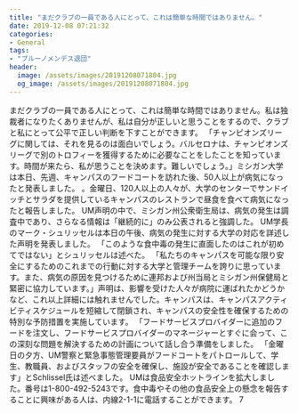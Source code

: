```yaml
---
title: "まだクラブの一員である人にとって、これは簡単な時間ではありません。"
date: 2019-12-08 07:21:32
categories:
- General
tags:
- "ブルーノメンデス退団"
header:
  image: /assets/images/20191208071804.jpg
  og_image: /assets/images/20191208071804.jpg
---
```


まだクラブの一員である人にとって、これは簡単な時間ではありません。私は独裁者になりたくありませんが、私は自分が正しいと思うことをするので、クラブと私にとって公平で正しい判断を下すことができます。 「チャンピオンズリーグに関しては、それを見るのは面白いでしょう。バルセロナは、チャンピオンズリーグで別のトロフィーを獲得するために必要なことをしたことを知っています。時間が来たら、私が思うことを決めます。難しいでしょう。」ミシガン大学は本日、先週、キャンパスのフードコートを訪れた後、50人以上が病気になったと発表しました。 。金曜日、120人以上の人々が、大学のセンターでサンドイッチとサラダを提供しているキャンパスのレストランで昼食を食べて病気になったと報告しました。 UM声明の中で、ミシガン州公衆衛生局は、病気の発生は調査中であり、さらなる情報は「継続的に」のみ公表されると強調した。 UM学長のマーク・シュリッセルは本日の午後、病気の発生に対する大学の対応を詳述した声明を発表しました。 「このような食中毒の発生に直面したのはこれが初めてではない」とシュリッセルは述べた。 「私たちのキャンパスを可能な限り安全にするためのこれまでの行動に対する大学と管理チームを誇りに思っています。また、病気の原因を見つけるために連邦および州当局とミシガン州保健局と緊密に協力しています。」声明は、影響を受けた人々が病院に運ばれたかどうかなど、これ以上詳細には触れませんでした。キャンパスは、キャンパスアクティビティスケジュールを短縮して閉鎖され、キャンパスの安全性を確保するための特別な予防措置を実施しています。 「フードサービスプロバイダーに追加のフードを注文し、フードサービスプロバイダーのマネージャーとすぐに会って、この深刻な問題を解決するための計画について話し合う準備をしました。 「金曜日の夕方、UM警察と緊急事態管理要員がフードコートをパトロールして、学生、教職員、およびスタッフの安全を確保し、施設が安全であることを確認します」とSchlissel氏は述べました。 UMは食品安全ホットラインを拡大しました。番号は1-800-492-5243です。食中毒やその他の食品安全上の懸念を報告することに興味がある人は、内線2-1-1に電話することができます。 7
